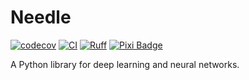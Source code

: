 # Needle

[![codecov](https://codecov.io/gh/liskajiri/needle/graph/badge.svg?token=73039E6OB2)](https://codecov.io/gh/liskajiri/needle)
[![CI](https://github.com/liskajiri/needle/actions/workflows/ci.yml/badge.svg)](https://github.com/liskajiri/needle/actions/workflows/ci.yml)
[![Ruff](https://img.shields.io/endpoint?url=https://raw.githubusercontent.com/astral-sh/ruff/main/assets/badge/v2.json)](https://github.com/astral-sh/ruff)
[![Pixi Badge](https://img.shields.io/endpoint?url=https://raw.githubusercontent.com/prefix-dev/pixi/main/assets/badge/v0.json)](https://pixi.sh)

A Python library for deep learning and neural networks.
